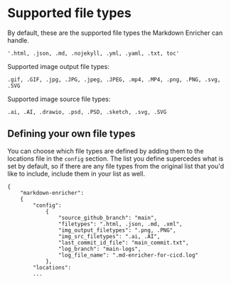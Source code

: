 <!--
# Copyright 2022, 2023 IBM Inc. All rights reserved
# SPDX-License-Identifier: Apache2.0
# Last updated: 2023-12-01
-->

# Supported file types

By default, these are the supported file types the Markdown Enricher can handle.
```
'.html, .json, .md, .nojekyll, .yml, .yaml, .txt, toc'
```


Supported image output file types:
```
.gif, .GIF, .jpg, .JPG, .jpeg, .JPEG, .mp4, .MP4, .png, .PNG, .svg, .SVG
```

Supported image source file types:
```
.ai, .AI, .drawio, .psd, .PSD, .sketch, .svg, .SVG
```




## Defining your own file types

You can choose which file types are defined by adding them to the locations file in the `config` section. The list you define supercedes what is set by default, so if there are any file types from the original list that you'd like to include, include them in your list as well.
```
{
    "markdown-enricher": 
    {   
        "config": 
            {
                "source_github_branch": "main",
                "filetypes": ".html, .json, .md, .xml",
                "img_output_filetypes": ".png, .PNG",
                "img_src_filetypes": ".ai, .AI",
                "last_commit_id_file": "main_commit.txt",
                "log_branch": "main-logs",
                "log_file_name": ".md-enricher-for-cicd.log"
            },
        "locations":
        ...
```
